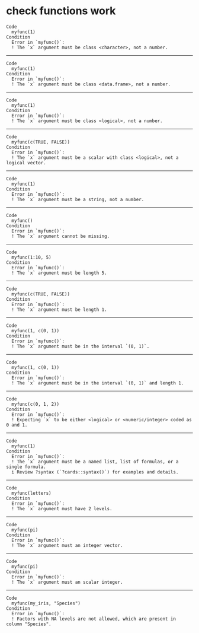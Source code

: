 # check functions work

    Code
      myfunc(1)
    Condition
      Error in `myfunc()`:
      ! The `x` argument must be class <character>, not a number.

---

    Code
      myfunc(1)
    Condition
      Error in `myfunc()`:
      ! The `x` argument must be class <data.frame>, not a number.

---

    Code
      myfunc(1)
    Condition
      Error in `myfunc()`:
      ! The `x` argument must be class <logical>, not a number.

---

    Code
      myfunc(c(TRUE, FALSE))
    Condition
      Error in `myfunc()`:
      ! The `x` argument must be a scalar with class <logical>, not a logical vector.

---

    Code
      myfunc(1)
    Condition
      Error in `myfunc()`:
      ! The `x` argument must be a string, not a number.

---

    Code
      myfunc()
    Condition
      Error in `myfunc()`:
      ! The `x` argument cannot be missing.

---

    Code
      myfunc(1:10, 5)
    Condition
      Error in `myfunc()`:
      ! The `x` argument must be length 5.

---

    Code
      myfunc(c(TRUE, FALSE))
    Condition
      Error in `myfunc()`:
      ! The `x` argument must be length 1.

---

    Code
      myfunc(1, c(0, 1))
    Condition
      Error in `myfunc()`:
      ! The `x` argument must be in the interval `(0, 1)`.

---

    Code
      myfunc(1, c(0, 1))
    Condition
      Error in `myfunc()`:
      ! The `x` argument must be in the interval `(0, 1)` and length 1.

---

    Code
      myfunc(c(0, 1, 2))
    Condition
      Error in `myfunc()`:
      ! Expecting `x` to be either <logical> or <numeric/integer> coded as 0 and 1.

---

    Code
      myfunc(1)
    Condition
      Error in `myfunc()`:
      ! The `x` argument must be a named list, list of formulas, or a single formula.
      i Review ?syntax (`?cards::syntax()`) for examples and details.

---

    Code
      myfunc(letters)
    Condition
      Error in `myfunc()`:
      ! The `x` argument must have 2 levels.

---

    Code
      myfunc(pi)
    Condition
      Error in `myfunc()`:
      ! The `x` argument must an integer vector.

---

    Code
      myfunc(pi)
    Condition
      Error in `myfunc()`:
      ! The `x` argument must an scalar integer.

---

    Code
      myfunc(my_iris, "Species")
    Condition
      Error in `myfunc()`:
      ! Factors with NA levels are not allowed, which are present in column "Species".

